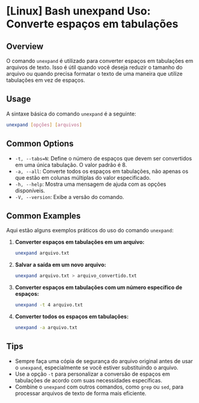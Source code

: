 # [Linux] Bash unexpand Uso: Converte espaços em tabulações

## Overview
O comando `unexpand` é utilizado para converter espaços em tabulações em arquivos de texto. Isso é útil quando você deseja reduzir o tamanho do arquivo ou quando precisa formatar o texto de uma maneira que utilize tabulações em vez de espaços.

## Usage
A sintaxe básica do comando `unexpand` é a seguinte:

```bash
unexpand [opções] [arquivos]
```

## Common Options
- `-t, --tabs=N`: Define o número de espaços que devem ser convertidos em uma única tabulação. O valor padrão é 8.
- `-a, --all`: Converte todos os espaços em tabulações, não apenas os que estão em colunas múltiplas do valor especificado.
- `-h, --help`: Mostra uma mensagem de ajuda com as opções disponíveis.
- `-V, --version`: Exibe a versão do comando.

## Common Examples
Aqui estão alguns exemplos práticos do uso do comando `unexpand`:

1. **Converter espaços em tabulações em um arquivo:**
   ```bash
   unexpand arquivo.txt
   ```

2. **Salvar a saída em um novo arquivo:**
   ```bash
   unexpand arquivo.txt > arquivo_convertido.txt
   ```

3. **Converter espaços em tabulações com um número específico de espaços:**
   ```bash
   unexpand -t 4 arquivo.txt
   ```

4. **Converter todos os espaços em tabulações:**
   ```bash
   unexpand -a arquivo.txt
   ```

## Tips
- Sempre faça uma cópia de segurança do arquivo original antes de usar o `unexpand`, especialmente se você estiver substituindo o arquivo.
- Use a opção `-t` para personalizar a conversão de espaços em tabulações de acordo com suas necessidades específicas.
- Combine o `unexpand` com outros comandos, como `grep` ou `sed`, para processar arquivos de texto de forma mais eficiente.